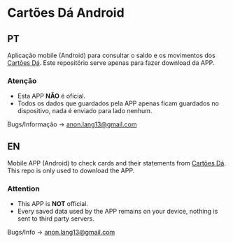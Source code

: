 # Cartões Dá Android

## PT
Aplicação mobile (Android) para consultar o saldo e os movimentos dos [Cartões Dá](https://cartoesda.com/).
Este repositório serve apenas para fazer download da APP.

### Atenção
* Esta APP **NÃO** é oficial.
* Todos os dados que guardados pela APP apenas ficam guardados no dispositivo, nada é enviado para lado nenhum.

Bugs/Informação -> anon.lang13@gmail.com

## EN
Mobile APP (Android) to check cards and their statements from [Cartões Dá](https://cartoesda.com/).
This repo is only used to download the APP.

### Attention
* This APP is **NOT** official.
* Every saved data used by the APP remains on your device, nothing is sent to third party servers.

Bugs/Info -> anon.lang13@gmail.com
